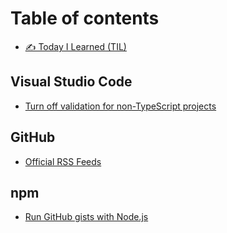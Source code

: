 # Table of contents

* [✍️ Today I Learned \(TIL\)](README.md)

## Visual Studio Code <a id="vscode"></a>

* [Turn off validation for non-TypeScript projects](vscode/turn-off-type-checks-for-non-typescript-projects.md)

## GitHub

* [Official RSS Feeds](github/official-rss-feeds.md)

## npm

* [Run GitHub gists with Node.js](npm/run-github-gists-with-node.js.md)

